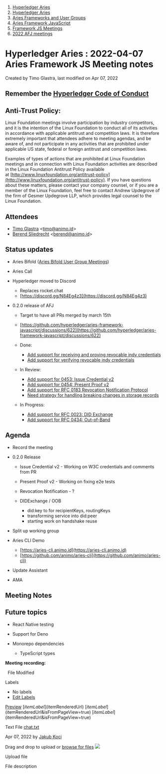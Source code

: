 1. [Hyperledger Aries](index.html)
2. [Hyperledger Aries](Hyperledger-Aries_18481154.html)
3. [Aries Frameworks and User Groups](Aries-Frameworks-and-User-Groups_18481290.html)
4. [Aries Framework JavaScript](Aries-Framework-JavaScript_18482463.html)
5. [Framework JS Meetings](Framework-JS-Meetings_18482467.html)
6. [2022 AFJ meetings](2022-AFJ-meetings_18515835.html)

# Hyperledger Aries : 2022-04-07 Aries Framework JS Meeting notes

Created by Timo Glastra, last modified on Apr 07, 2022

## Remember the [Hyperledger Code of Conduct](https://lf-hyperledger.atlassian.net/wiki/display/HYP/Hyperledger+Code+of+Conduct)

## Anti-Trust Policy:

Linux Foundation meetings involve participation by industry competitors, and it is the intention of the Linux Foundation to conduct all of its activities in accordance with applicable antitrust and competition laws. It is therefore extremely important that attendees adhere to meeting agendas, and be aware of, and not participate in any activities that are prohibited under applicable US state, federal or foreign antitrust and competition laws.

Examples of types of actions that are prohibited at Linux Foundation meetings and in connection with Linux Foundation activities are described in the Linux Foundation Antitrust Policy available at [http://www.linuxfoundation.org/antitrust-policy](http://www.linuxfoundation.org/antitrust-policy). If you have questions about these matters, please contact your company counsel, or if you are a member of the Linux Foundation, feel free to contact Andrew Updegrove of the firm of Gesmer Updegrove LLP, which provides legal counsel to the Linux Foundation.

## Attendees

- [Timo Glastra](https://lf-hyperledger.atlassian.net/wiki/people/5f64a069a1048d0069073500?ref=confluence) &lt;timo@animo.id&gt;
- [Berend Sliedrecht](https://lf-hyperledger.atlassian.net/wiki/people/601bca34332cbe007020eab0?ref=confluence) &lt;berend@animo.id&gt;

## Status updates

- Aries Bifold ([Aries Bifold User Group Meetings](Aries-Bifold-User-Group-Meetings_18490725.html))
- Aries Call
- Hyperledger moved to Discord
  
  - Replaces rocket.chat
  - [https://discord.gg/N84Eg4z3](https://discord.gg/N84Eg4z3)
- 0.2.0 release of AFJ
  
  - Target to have all PRs merged by march 15th
  - [https://github.com/hyperledger/aries-framework-javascript/discussions/622](https://github.com/hyperledger/aries-framework-javascript/discussions/622)
  - Done:
    
    - [Add support for receiving and proving revocable indy credentials](https://github.com/hyperledger/aries-framework-javascript/issues/349)
    - [Add support for verifying revocable indy credentials](https://github.com/hyperledger/aries-framework-javascript/issues/350)
  - In Review:
    
    - [Add support for 0453: Issue Credential v2](https://github.com/hyperledger/aries-framework-javascript/issues/352)
    - [Add support for 0454: Present Proof v2](https://github.com/hyperledger/aries-framework-javascript/issues/353)
    - [Add support for RFC 0183 Revocation Notification Protocol](https://github.com/hyperledger/aries-framework-javascript/issues/493)
    - [Need strategy for handling breaking changes in storage records](https://github.com/hyperledger/aries-framework-javascript/issues/305)
  - In Progress:
    
    - [Add support for RFC 0023: DID Exchange](https://github.com/hyperledger/aries-framework-javascript/issues/345)
    - [Add support for RFC 0434: Out-of-Band](https://github.com/hyperledger/aries-framework-javascript/issues/344)

## Agenda

- Record the meeting
- 0.2.0 Release
  
  - Issue Credential v2 - Working on W3C credentials and comments from PR
  - Present Proof v2 - Working on fixing e2e tests
  - Revocation Notification - ?
  - DIDExchange / OOB
    
    - did:key to for recipientKeys, routingKeys
    - transforming service into did:peer
    - starting work on handshake reuse
- Split up working group
- Aries CLI Demo
  
  - [https://aries-cli.animo.id](https://aries-cli.animo.id)
  - [https://github.com/animo/aries-cli](https://github.com/animo/aries-cli)
- Update Assistant
- AMA

## Meeting Notes

## Future topics

- React Native testing
- Support for Deno
- Monorepo dependencies
  
  - TypeScript types

**Meeting recording:**

  File Modified

Labels

- No labels
- [Edit Labels](# "Edit Labels")

[Preview]() [$itemLabel]($itemRenderedUrl) [$itemLabel]($itemRenderedUrl&isFromPageView=true) [$itemLabel]($itemRenderedUrl&isFromPageView=true)

Text File [chat.txt](attachments/18496046/18516132.txt "Download")

Apr 07, 2022 by [Jakub Koci](/wiki/people/557058:a09deeb2-174a-4e43-9fd0-890f4d055dd5)

Drag and drop to upload or [browse for files]() ![](images/icons/wait.gif)

Upload file

File description
